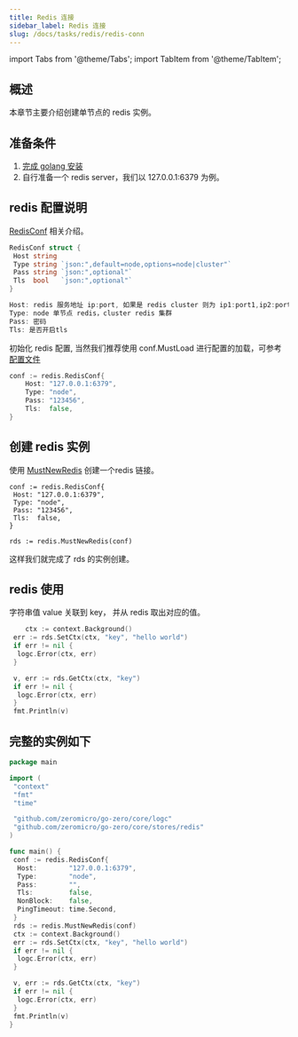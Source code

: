 ```yaml
---
title: Redis 连接
sidebar_label: Redis 连接
slug: /docs/tasks/redis/redis-conn
---
```


import Tabs from '@theme/Tabs';
import TabItem from '@theme/TabItem';

## 概述

本章节主要介绍创建单节点的 redis 实例。

## 准备条件

1. <a href="/docs/tasks" target="_blank">完成 golang 安装</a>
2. 自行准备一个 redis server，我们以 127.0.0.1:6379 为例。

## redis 配置说明

<a href="https://github.com/zeromicro/go-zero/blob/master/core/stores/redis/conf.go#L16" target="_blank">RedisConf</a> 相关介绍。

```go
RedisConf struct {
 Host string
 Type string `json:",default=node,options=node|cluster"`
 Pass string `json:",optional"`
 Tls  bool   `json:",optional"`
}

Host: redis 服务地址 ip:port, 如果是 redis cluster 则为 ip1:port1,ip2:port2,ip3:port3...(暂不支持redis sentinel)
Type: node 单节点 redis，cluster redis 集群
Pass: 密码
Tls: 是否开启tls
```

初始化 redis 配置, 当然我们推荐使用 conf.MustLoad 进行配置的加载，可参考[配置文件](/docs/tasks/static/configuration)

```go
conf := redis.RedisConf{
    Host: "127.0.0.1:6379",
    Type: "node",
    Pass: "123456",
    Tls:  false,
}
```

## 创建 redis 实例

使用 <a href="https://github.com/zeromicro/go-zero/blob/master/core/stores/redis/conf.go#L16" target="_blank">MustNewRedis</a> 创建一个redis 链接。

```golang
conf := redis.RedisConf{
 Host: "127.0.0.1:6379",
 Type: "node",
 Pass: "123456",
 Tls:  false,
}

rds := redis.MustNewRedis(conf)
```

这样我们就完成了 rds 的实例创建。

## redis 使用

字符串值 value 关联到 key， 并从 redis 取出对应的值。

```go
    ctx := context.Background()
 err := rds.SetCtx(ctx, "key", "hello world")
 if err != nil {
  logc.Error(ctx, err)
 }

 v, err := rds.GetCtx(ctx, "key")
 if err != nil {
  logc.Error(ctx, err)
 }
 fmt.Println(v)
```

## 完整的实例如下

```go
package main

import (
 "context"
 "fmt"
 "time"

 "github.com/zeromicro/go-zero/core/logc"
 "github.com/zeromicro/go-zero/core/stores/redis"
)

func main() {
 conf := redis.RedisConf{
  Host:        "127.0.0.1:6379",
  Type:        "node",
  Pass:        "",
  Tls:         false,
  NonBlock:    false,
  PingTimeout: time.Second,
 }
 rds := redis.MustNewRedis(conf)
 ctx := context.Background()
 err := rds.SetCtx(ctx, "key", "hello world")
 if err != nil {
  logc.Error(ctx, err)
 }

 v, err := rds.GetCtx(ctx, "key")
 if err != nil {
  logc.Error(ctx, err)
 }
 fmt.Println(v)
}

```
